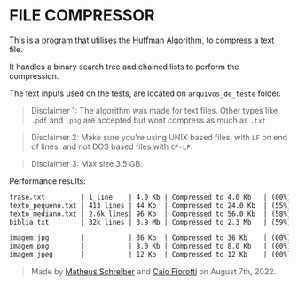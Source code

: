 # FILE COMPRESSOR

This is a program that utilises the [Huffman Algorithm](https://en.wikipedia.org/wiki/Huffman_coding), to compress a text file.

It handles a binary search tree and chained lists to perform the compression.

The text inputs used on the tests, are located on `arquivos_de_teste` folder.

>Disclaimer 1: The algorithm was made for text files. Other types like `.pdf` and `.png` are accepted but wont compress as much as `.txt`

>Disclaimer 2: Make sure you're using UNIX based files, with `LF` on end of lines, and not DOS based files with `CF-LF`.

>Disclaimer 3: Max size 3.5 GB.

Performance results:
```diff
frase.txt         | 1 line    | 4.0 Kb | Compressed to 4.0 Kb   | (00%)
texto_pequeno.txt | 413 lines | 44 Kb  | Compressed to 24.0 Kb  | (55%)
texto_mediano.txt | 2.6k lines| 96 Kb  | Compressed to 56.0 Kb  | (58%)
biblia.txt        | 32k lines | 3.9 Mb | Compressed to 2.3 Mb   | (59%)

imagem.jpg        |           | 36 Kb  | Compressed to 36 Kb    | (00%)
imagem.png        |           | 8.0 Kb | Compressed to 8.0 Kb   | (00%)
imagem.jpeg       |           | 12 Kb  | Compressed to 12 Kb    | (00%)
```
>Made by [Matheus Schreiber](https://github.com/matheusschreiber) and [Caio Fiorotti](https://github.com/fiorotticaio) on August 7th, 2022.

